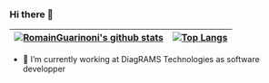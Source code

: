 ### Hi there 👋





| [![RomainGuarinoni's github stats](https://github-readme-stats.vercel.app/api?username=RomainGuarinoni&theme=blue-green)](https://github.com/RomainGuarinoni/github-readme-stats)  | [![Top Langs](https://github-readme-stats.vercel.app/api/top-langs/?username=RomainGuarinoni)](https://github.com/RomainGuarinoni/github-readme-stats)  
|---|---|

- 🔭 I’m currently working at DiagRAMS Technologies as software developper

<!--
**RomainGuarinoni/RomainGuarinoni** is a ✨ _special_ ✨ repository because its `README.md` (this file) appears on your GitHub profile.

Here are some ideas to get you started:

- 🔭 I’m currently working on ...
- 🌱 I’m currently learning ...
- 👯 I’m looking to collaborate on ...
- 🤔 I’m looking for help with ...
- 💬 Ask me about ...
- 📫 How to reach me: ...
- 😄 Pronouns: ...
- ⚡ Fun fact: ...
-->
